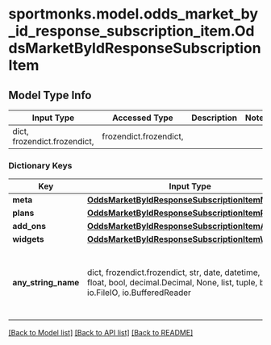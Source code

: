 # sportmonks.model.odds_market_by_id_response_subscription_item.OddsMarketByIdResponseSubscriptionItem

## Model Type Info
Input Type | Accessed Type | Description | Notes
------------ | ------------- | ------------- | -------------
dict, frozendict.frozendict,  | frozendict.frozendict,  |  | 

### Dictionary Keys
Key | Input Type | Accessed Type | Description | Notes
------------ | ------------- | ------------- | ------------- | -------------
**meta** | [**OddsMarketByIdResponseSubscriptionItemMeta**](OddsMarketByIdResponseSubscriptionItemMeta.md) | [**OddsMarketByIdResponseSubscriptionItemMeta**](OddsMarketByIdResponseSubscriptionItemMeta.md) |  | [optional] 
**plans** | [**OddsMarketByIdResponseSubscriptionItemPlans**](OddsMarketByIdResponseSubscriptionItemPlans.md) | [**OddsMarketByIdResponseSubscriptionItemPlans**](OddsMarketByIdResponseSubscriptionItemPlans.md) |  | [optional] 
**add_ons** | [**OddsMarketByIdResponseSubscriptionItemAddOns**](OddsMarketByIdResponseSubscriptionItemAddOns.md) | [**OddsMarketByIdResponseSubscriptionItemAddOns**](OddsMarketByIdResponseSubscriptionItemAddOns.md) |  | [optional] 
**widgets** | [**OddsMarketByIdResponseSubscriptionItemWidgets**](OddsMarketByIdResponseSubscriptionItemWidgets.md) | [**OddsMarketByIdResponseSubscriptionItemWidgets**](OddsMarketByIdResponseSubscriptionItemWidgets.md) |  | [optional] 
**any_string_name** | dict, frozendict.frozendict, str, date, datetime, int, float, bool, decimal.Decimal, None, list, tuple, bytes, io.FileIO, io.BufferedReader | frozendict.frozendict, str, BoolClass, decimal.Decimal, NoneClass, tuple, bytes, FileIO | any string name can be used but the value must be the correct type | [optional]

[[Back to Model list]](../../README.md#documentation-for-models) [[Back to API list]](../../README.md#documentation-for-api-endpoints) [[Back to README]](../../README.md)

